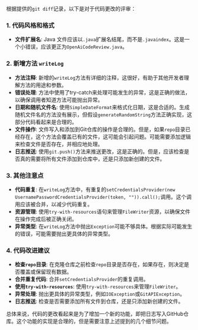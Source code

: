 根据提供的`git diff`记录，以下是对于代码更改的评审：

### 1. 代码风格和格式
- **文件扩展名**: Java 文件应该以`.java`扩展名结尾，而不是`.javaindex`。这是一个小错误，应该更正为`OpenAiCodeReview.java`。

### 2. 新增方法 `writeLog`
- **方法注释**: 新增的`writeLog`方法有详细的注释，这很好，有助于其他开发者理解方法的用途和参数。
- **错误处理**: 方法中使用了try-catch来处理可能发生的异常，这是正确的做法，以确保调用者知道方法可能抛出异常。
- **日期和随机文件名**: 使用`SimpleDateFormat`来格式化日期，这是合适的。生成随机文件名的方法没有展示，但假设`generateRandomString`方法正确实现，这部分代码看起来是合理的。
- **文件操作**: 文件写入和添加到Git仓库的操作是合理的。但是，如果`repo`目录已经存在，这个方法会覆盖已有的文件，这可能会引起问题。可能需要添加逻辑来检查文件是否存在，并相应地处理。
- **日志推送**: 使用`git.push()`方法来推送更改，这是正确的。但是，应该检查是否真的需要将所有文件添加到仓库中，还是只添加新创建的文件。

### 3. 其他注意点
- **代码重复**: 在`writeLog`方法中，有重复的`setCredentialsProvider(new UsernamePasswordCredentialsProvider(token, "")).call();`调用。这个调用应该被合并，以减少代码重复。
- **资源管理**: 使用`try-with-resources`语句来管理`FileWriter`资源，以确保文件在操作完成后被正确关闭。
- **异常类型**: 在`writeLog`方法中抛出`Exception`可能不够具体。根据实际可能发生的错误，可能需要抛出更具体的异常类型。

### 4. 代码改进建议
- **检查`repo`目录**: 在克隆仓库之前检查`repo`目录是否存在，如果存在，则决定是否覆盖或保留现有数据。
- **合并重复代码**: 合并`setCredentialsProvider`的重复调用。
- **使用`try-with-resources`**: 使用`try-with-resources`来管理`FileWriter`。
- **异常处理**: 抛出更具体的异常类型，例如`IOException`或`GitAPIException`。
- **日志推送**: 检查是否需要添加所有文件到仓库，还是只添加新创建的文件。

总体来说，代码的更改看起来是为了增加一个新的功能，即把日志写入GitHub仓库。这个功能的实现是合理的，但是需要注意上述提到的几个细节问题。